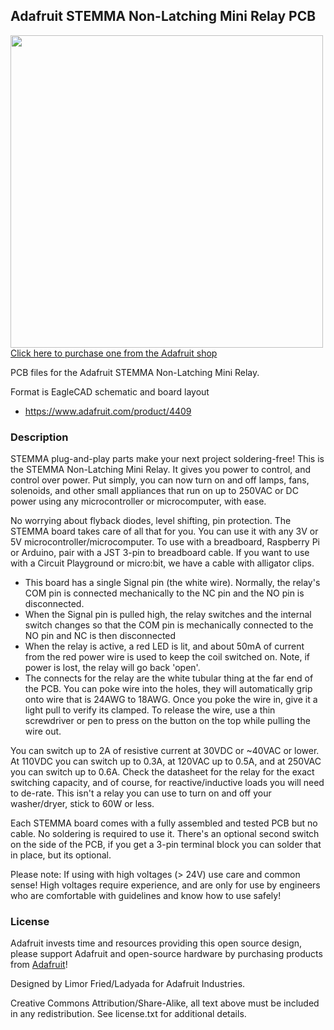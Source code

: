 ## Adafruit STEMMA Non-Latching Mini Relay PCB

<a href="http://www.adafruit.com/products/4409"><img src="assets/4409.jpg?raw=true" width="500px"><br/>
Click here to purchase one from the Adafruit shop</a>

PCB files for the Adafruit STEMMA Non-Latching Mini Relay. 

Format is EagleCAD schematic and board layout
* https://www.adafruit.com/product/4409

### Description

STEMMA plug-and-play parts make your next project soldering-free! This is the STEMMA Non-Latching Mini Relay. It gives you power to control, and control over power. Put simply, you can now turn on and off lamps, fans, solenoids, and other small appliances that run on up to 250VAC or DC power using any microcontroller or microcomputer, with ease.

No worrying about flyback diodes, level shifting, pin protection. The STEMMA board takes care of all that for you. You can use it with any 3V or 5V microcontroller/microcomputer.  To use with a breadboard, Raspberry Pi or Arduino, pair with a JST 3-pin to breadboard cable. If you want to use with a Circuit Playground or micro:bit, we have a cable with alligator clips.

* This  board has a single Signal pin (the white wire). Normally, the relay's COM pin is connected mechanically to the NC pin and the NO pin is disconnected.
* When the Signal pin is pulled high, the relay switches and the internal switch changes so that the COM pin is mechanically connected to the NO pin and NC is then disconnected
* When the relay is active, a red LED is lit, and about 50mA of current from the red power wire is used to keep the coil switched on. Note, if power is lost, the relay will go back 'open'.
* The connects for the relay are the white tubular thing at the far end of the PCB. You can poke wire into the holes, they will automatically grip onto wire that is 24AWG to 18AWG. Once you poke the wire in, give it a light pull to verify its clamped. To release the wire, use a thin screwdriver or pen to press on the button on the top while pulling the wire out.

You can switch up to 2A of resistive current at 30VDC or ~40VAC or lower. At 110VDC you can switch up to 0.3A, at 120VAC up to 0.5A, and at 250VAC you can switch up to 0.6A. Check the datasheet for the relay for the exact switching capacity, and of course, for reactive/inductive loads you will need to de-rate. This isn't a relay you can use to turn on and off your washer/dryer, stick to 60W or less.

Each STEMMA board comes with a fully assembled and tested PCB but no cable. No soldering is required to use it. There's an optional second switch on the side of the PCB, if you get a 3-pin terminal block you can solder that in place, but its optional.

Please note: If using with high voltages (> 24V) use care and common sense! High voltages require experience, and are only for use by engineers who are comfortable with guidelines and know how to use safely!
### License

Adafruit invests time and resources providing this open source design, please support Adafruit and open-source hardware by purchasing products from [Adafruit](https://www.adafruit.com)!

Designed by Limor Fried/Ladyada for Adafruit Industries.

Creative Commons Attribution/Share-Alike, all text above must be included in any redistribution. 
See license.txt for additional details.
